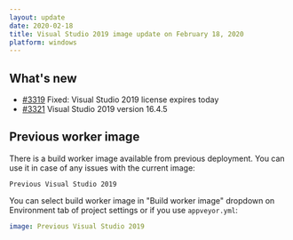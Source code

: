 ```yaml
---
layout: update
date: 2020-02-18
title: Visual Studio 2019 image update on February 18, 2020
platform: windows
---
```


## What's new

* [#3319](https://github.com/appveyor/ci/issues/3319) Fixed: Visual Studio 2019 license expires today
* [#3321](https://github.com/appveyor/ci/issues/3321) Visual Studio 2019 version 16.4.5

## Previous worker image

There is a build worker image available from previous deployment. You can use it in case of any issues with the current image:

`Previous Visual Studio 2019`

You can select build worker image in "Build worker image" dropdown on Environment tab of project settings or if you use `appveyor.yml`:

```yaml
image: Previous Visual Studio 2019
```